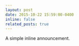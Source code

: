 ```yaml
---
layout: post
date: 2015-10-22 15:59:00-0400
inline: false
related_posts: true
---
```


A simple inline announcement.
